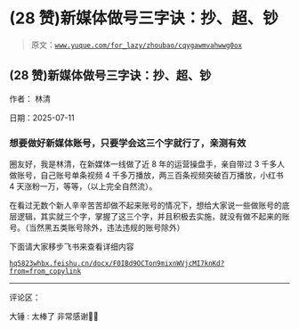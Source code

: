 # (28 赞)新媒体做号三字诀：抄、超、钞

> 原文：[`www.yuque.com/for_lazy/zhoubao/cqygawmvahwwg0ox`](https://www.yuque.com/for_lazy/zhoubao/cqygawmvahwwg0ox)

## (28 赞)新媒体做号三字诀：抄、超、钞

作者： 林清

日期：2025-07-11

### 想要做好新媒体账号，只要学会这三个字就行了，亲测有效

圈友好，我是林清，在新媒体一线做了近 8 年的运营操盘手，亲自带过 3 千多人做账号，自己账号单条视频 4 千多万播放，两三百条视频突破百万播放，小红书 4 天涨粉一万，等等，（以上完全自然流）。

在看过无数个新人辛辛苦苦却做不起来账号的情况下，想给大家说一些做账号的底层逻辑，其实就三个字，掌握了这三个字，并且积极去实施，就没有做不起来的账号。（当然黑五类账号除外，违法违规的账号除外）

下面请大家移步飞书来查看详细内容

[`hq5823whbx.feishu.cn/docx/F0IBd9OCTon9mixnWVjcMI7knKd?from=from_copylink`](https://hq5823whbx.feishu.cn/docx/F0IBd9OCTon9mixnWVjcMI7knKd?from=from_copylink)

* * *

评论区：

大锤 : 太棒了 非常感谢🙏🏻